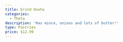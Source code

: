 ```yaml
---
title: Erind Hoxha
categories:
  - Theta
description: 'Has mince, onions and lots of butter!'
type: Pastries
price: $12.99
---
```


